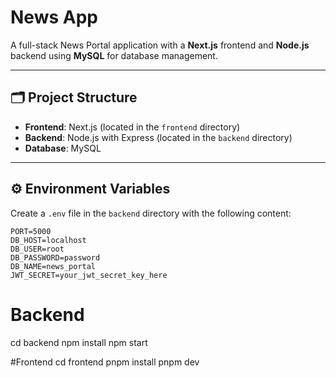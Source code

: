 # News App

A full-stack News Portal application with a **Next.js** frontend and **Node.js** backend using **MySQL** for database management.

---

## 🗂️ Project Structure

- **Frontend**: Next.js (located in the `frontend` directory)
- **Backend**: Node.js with Express (located in the `backend` directory)
- **Database**: MySQL

---

## ⚙️ Environment Variables

Create a `.env` file in the `backend` directory with the following content:

```env
PORT=5000
DB_HOST=localhost
DB_USER=root
DB_PASSWORD=password
DB_NAME=news_portal
JWT_SECRET=your_jwt_secret_key_here
```
# Backend
cd backend
npm install
npm start

#Frontend 
cd frontend
pnpm install
pnpm dev
